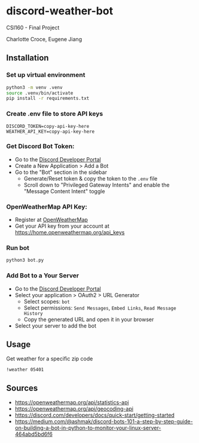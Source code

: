 # discord-weather-bot
CSI160 - Final Project

Charlotte Croce, Eugene Jiang

## Installation

### Set up virtual environment
```bash
python3 -m venv .venv
source .venv/bin/activate
pip install -r requirements.txt
```

### Create .env file to store API keys
```
DISCORD_TOKEN=copy-api-key-here
WEATHER_API_KEY=copy-api-key-here
```

### Get Discord Bot Token:
- Go to the [Discord Developer Portal](https://discord.com/developers/applications)
- Create a New Application > Add a Bot
- Go to the "Bot" section in the sidebar
  - Generate/Reset token & copy the token to the `.env` file
  - Scroll down to "Privileged Gateway Intents" and enable the "Message Content Intent" toggle

### OpenWeatherMap API Key:
- Register at [OpenWeatherMap](https://openweathermap.org/api)
- Get your API key from your account at https://home.openweathermap.org/api_keys

### Run bot
```bash
python3 bot.py
```

### Add Bot to a Your Server
- Go to the [Discord Developer Portal](https://discord.com/developers/applications)
- Select your application > OAuth2 > URL Generator
  - Select scopes: `bot`
  - Select permissions: `Send Messages`, `Embed Links`, `Read Message History`
  - Copy the generated URL and open it in your browser
- Select your server to add the bot

## Usage
Get weather for a specific zip code
```
!weather 05401
```


## Sources
- https://openweathermap.org/api/statistics-api
- https://openweathermap.org/api/geocoding-api
- https://discord.com/developers/docs/quick-start/getting-started
- https://medium.com/@ashmak/discord-bots-101-a-step-by-step-guide-on-building-a-bot-in-python-to-monitor-your-linux-server-464abd5bd6f6
